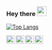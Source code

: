 ### Hey there <img src="https://media.giphy.com/media/hvRJCLFzcasrR4ia7z/giphy.gif" width="25px">

[![Top Langs](https://github-readme-stats.vercel.app/api/top-langs/?username=tomitheninja&layout=compact&theme=tokyonight&langs_count=10)](https://github.com/anuraghazra/github-readme-stats)

<a href="https://www.facebook.com/dr0p.database/"><img align="left" alt="Facebook" width="22px" src="https://github.com/peterthehan/peterthehan/raw/master/assets/facebook.svg"></a>

<a href="https://linkedin.com/in/tomitheninja"><img align="left" alt="LinkedIn" width="22px" src="https://github.com/peterthehan/peterthehan/raw/master/assets/linkedin.svg"></a>

<a href="https://open.spotify.com/user/t06m0g0z5ukih70fgy93er0d4?si=dbc3b25e207b42e2">
  <img align="left" alt="Spotify" width="22px" src="https://raw.githubusercontent.com/peterthehan/peterthehan/master/assets/spotify.svg" />
</a>

<a href="http://discordapp.com/users/335860149749153802"><img align="left" alt="Discord" width="22px" src="https://raw.githubusercontent.com/peterthehan/peterthehan/master/assets/discord.svg" /></a>
